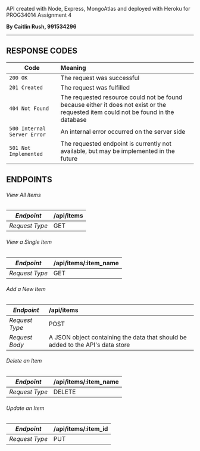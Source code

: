 API created with Node, Express, MongoAtlas and deployed with Heroku for PROG34014 Assignment 4


**By Caitlin Rush, 991534296**

---------------------------------

## RESPONSE CODES

| Code | Meaning |
| ------------------- |:-------------|
| `200 OK` | The request was successful 
| `201 Created` | The request was fulfilled 
| `404 Not Found` | The requested resource could not be found because either it does not exist or the requested item could not be found in the database
| `500 Internal Server Error` | An internal error occurred on the server side
| `501 Not Implemented` | The requested endpoint is currently not available, but may be implemented in the future

## ENDPOINTS

###### View All Items
| *Endpoint* | /api/items
| ------------- |:-------------|
| *Request Type* | GET

###### View a Single Item
| *Endpoint* | /api/items/:item_name
| ------------- |:-------------|
| *Request Type* | GET

###### Add a New Item
| *Endpoint* | /api/items
| ------------- |:-------------|
| *Request Type* | POST
| *Request Body* | A JSON object containing the data that should be added to the API's data store

###### Delete an Item
| *Endpoint* | /api/items/:item_name
| ------------- |:-------------|
| *Request Type* | DELETE

###### Update an Item
| *Endpoint* | /api/items/:item_id
| ------------- |:-------------|
| *Request Type* | PUT




